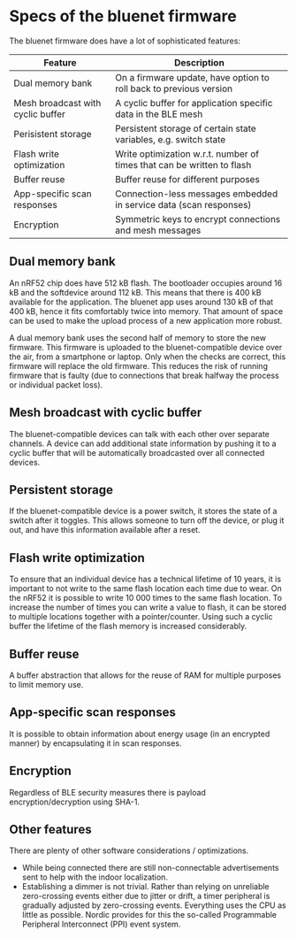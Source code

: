 # Specs of the bluenet firmware

The bluenet firmware does have a lot of sophisticated features:

| Feature                           | Description                                                            |
| ---                               | ---                                                                    |
| Dual memory bank                  | On a firmware update, have option to roll back to previous version     |
| Mesh broadcast with cyclic buffer | A cyclic buffer for application specific data in the BLE mesh          |
| Perisistent storage               | Persistent storage of certain state variables, e.g. switch state       |
| Flash write optimization          | Write optimization w.r.t. number of times that can be written to flash |
| Buffer reuse                      | Buffer reuse for different purposes                                    |
| App-specific scan responses       | Connection-less messages embedded in service data (scan responses)     |
| Encryption                        | Symmetric keys to encrypt connections and mesh messages                |

## Dual memory bank

An nRF52 chip does have 512 kB flash. The bootloader occupies around 16 kB and the softdevice around 112 kB. This means that there is 400 kB available for the application. The bluenet app uses around 130 kB of that 400 kB, hence it fits comfortably twice into memory. That amount of space can be used to make the upload process of a new application more robust. 

A dual memory bank uses the second half of memory to store the new firmware. This firmware is uploaded to the bluenet-compatible device over the air, from a smartphone or laptop. Only when the checks are correct, this firmware will replace the old firmware. This reduces the risk of running firmware that is faulty (due to connections that break halfway the process or individual packet loss).

## Mesh broadcast with cyclic buffer

The bluenet-compatible devices can talk with each other over separate channels. A device can add additional state information by pushing it to a cyclic buffer that will be automatically broadcasted over all connected devices.

## Persistent storage

If the bluenet-compatible device is a power switch, it stores the state of a switch after it toggles. This allows someone to turn off the device, or plug it out, and have this information available after a reset. 

## Flash write optimization

To ensure that an individual device has a technical lifetime of 10 years, it is important to not write to the same flash location each time due to wear. On the nRF52 it is possible to write 10 000 times to the same flash location. To increase the number of times you can write a value to flash, it can be stored to multiple locations together with a pointer/counter. Using such a cyclic buffer the lifetime of the flash memory is increased considerably.

## Buffer reuse

A buffer abstraction that allows for the reuse of RAM for multiple purposes to limit memory use.

## App-specific scan responses

It is possible to obtain information about energy usage (in an encrypted manner) by encapsulating it in scan responses.

## Encryption

Regardless of BLE security measures there is payload encryption/decryption using SHA-1.

## Other features

There are plenty of other software considerations / optimizations.

+ While being connected there are still non-connectable advertisements sent to help with the indoor localization.
+ Establishing a dimmer is not trivial. Rather than relying on unreliable zero-crossing events either due to jitter or drift, a timer peripheral is gradually adjusted by zero-crossing events. Everything uses the CPU as little as possible. Nordic provides for this the so-called Programmable Peripheral Interconnect (PPI) event system.
